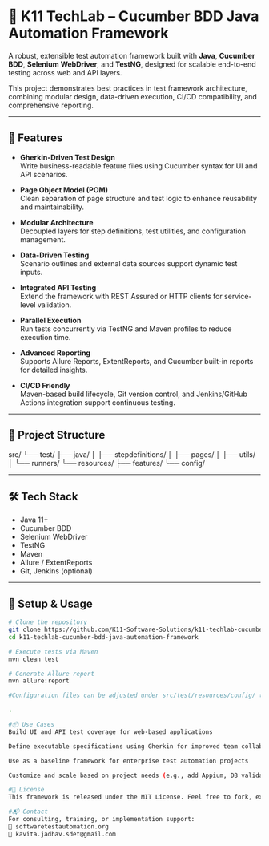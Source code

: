 # 🧱 K11 TechLab – Cucumber BDD Java Automation Framework

A robust, extensible test automation framework built with **Java**, **Cucumber BDD**, **Selenium WebDriver**, and **TestNG**, designed for scalable end-to-end testing across web and API layers.  

This project demonstrates best practices in test framework architecture, combining modular design, data-driven execution, CI/CD compatibility, and comprehensive reporting.

---

## 🚀 Features

- **Gherkin-Driven Test Design**  
  Write business-readable feature files using Cucumber syntax for UI and API scenarios.

- **Page Object Model (POM)**  
  Clean separation of page structure and test logic to enhance reusability and maintainability.

- **Modular Architecture**  
  Decoupled layers for step definitions, test utilities, and configuration management.

- **Data-Driven Testing**  
  Scenario outlines and external data sources support dynamic test inputs.

- **Integrated API Testing**  
  Extend the framework with REST Assured or HTTP clients for service-level validation.

- **Parallel Execution**  
  Run tests concurrently via TestNG and Maven profiles to reduce execution time.

- **Advanced Reporting**  
  Supports Allure Reports, ExtentReports, and Cucumber built-in reports for detailed insights.

- **CI/CD Friendly**  
  Maven-based build lifecycle, Git version control, and Jenkins/GitHub Actions integration support continuous testing.

---

## 📁 Project Structure

src/
└── test/
├── java/
│ ├── stepdefinitions/
│ ├── pages/
│ ├── utils/
│ └── runners/
└── resources/
├── features/
└── config/


---

## 🛠️ Tech Stack

- Java 11+  
- Cucumber BDD  
- Selenium WebDriver  
- TestNG  
- Maven  
- Allure / ExtentReports  
- Git, Jenkins (optional)

---

## 🔧 Setup & Usage

```bash
# Clone the repository
git clone https://github.com/K11-Software-Solutions/k11-techlab-cucumber-bdd-java-automation-framework.git
cd k11-techlab-cucumber-bdd-java-automation-framework

# Execute tests via Maven
mvn clean test

# Generate Allure report
mvn allure:report

#Configuration files can be adjusted under src/test/resources/config/ to point to desired environments or test data sources.

.

#📦 Use Cases
Build UI and API test coverage for web-based applications

Define executable specifications using Gherkin for improved team collaboration

Use as a baseline framework for enterprise test automation projects

Customize and scale based on project needs (e.g., add Appium, DB validations)

#📄 License
This framework is released under the MIT License. Feel free to fork, extend, and contribute.

#📬 Contact
For consulting, training, or implementation support:
🔗 softwaretestautomation.org
📧 kavita.jadhav.sdet@gmail.com

